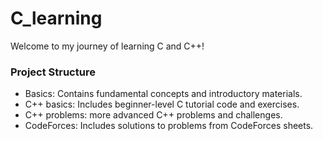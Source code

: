# C_learning
Welcome to my journey of learning C and C++!

### Project Structure

- Basics: Contains fundamental concepts and introductory materials.
- C++ basics: Includes beginner-level C tutorial code and exercises.
- C++ problems: more advanced C++ problems and challenges.
- CodeForces: Includes solutions to problems from CodeForces sheets.

